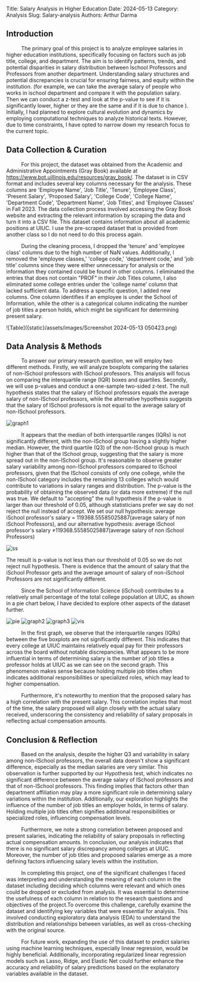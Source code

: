 Title: Salary Analysis in Higher Education
Date: 2024-05-13
Category: Analysis
Slug: Salary-analysis
Authors: Arthur Darma

## Introduction
<p style="text-indent: 40px;"> The primary goal of this project is to analyze employee salaries in higher education institutions, specifically focusing on factors such as job title, college, and department. The aim is to identify patterns, trends, and potential disparities in salary distribution between Ischool Professors and Professors from another department. Understanding salary structures and potential discrepancies is crucial for ensuring fairness, and equity within the institution. (for example, we can take the average salary of people who works in ischool department and compare it with the population salary. Then we can conduct a z-test and look at the p-value to see if it is significantly lower, higher or they are the same and if it is due to chance ). Initially, I had planned to explore cultural evolution and dynamics by employing computational techniques to analyze historical texts. However, due to time constraints, I have opted to narrow down my research focus to the current topic.</p>

## Data Collection & Curation

<p style="text-indent: 40px;">For this project, the dataset was obtained from the Academic and Administrative Appointments (Gray Book) available at <a href="https://www.bot.uillinois.edu/resources/gray_book/">https://www.bot.uillinois.edu/resources/gray_book/</a>.  The dataset is in CSV format and includes several key columns necessary for the analysis. These columns are 'Employee Name', 'Job Title', 'Tenure', 'Employee Class', 'Present Salary', 'Proposed Salary', 'College Code', 'College Name', 'Department Code', 'Department Name', 'Job Titles', and 'Employee Classes' in Fall 2023.
The data collection process involved accessing the Gray Book website and extracting the relevant information by scraping the data and turn it into a CSV file. This dataset contains information about all academic positions at UIUC. I use the pre-scraped dataset that is provided from another class so I do not need to do this process again.</p>

<p style="text-indent: 40px;">During the cleaning process, I dropped the 'tenure' and 'employee class' columns due to the high number of NaN values. Additionally, I removed the 'employee classes,' 'college code,' 'department code,' and 'job title' columns since they were either unnecessary for analysis or the information they contained could be found in other columns. I eliminated the entries that does not contain "PROF" in their Job Titles column, I also eliminated some college entries under the 'college name' column that lacked sufficient data. To address a specific question, I added new columns. One column identifies if an employee is under the School of Information, while the other is a categorical column indicating the number of job titles a person holds, which might be significant for determining present salary.</p>

![Table]({static}/assets/images/Screenshot 2024-05-13 050423.png)

## Data Analysis & Methods

<p style="text-indent: 40px;">To answer our primary research question, we will employ two different methods. Firstly, we will analyze boxplots comparing the salaries of non-ISchool professors with ISchool professors. This analysis will focus on comparing the interquartile range (IQR) boxes and quartiles. Secondly, we will use p-values and conduct a one-sample two-sided z-test. The null hypothesis states that the salary of ISchool professors equals the average salary of non-ISchool professors, while the alternative hypothesis suggests that the salary of ISchool professors is not equal to the average salary of non-ISchool professors.</p>

![graph1]({static}/assets/images/salarydist.png)

<p style="text-indent: 40px;">It appears that the median of both interquartile ranges (IQRs) is not significantly different, with the non-ISchool group having a slightly higher median. However, the third quartile (Q3) of the non-ISchool group is much higher than that of the ISchool group, suggesting that the salary is more spread out in the non-ISchool group. It's reasonable to observe greater salary variability among non-ISchool professors compared to ISchool professors, given that the ISchool consists of only one college, while the non-ISchool category includes the remaining 13 colleges which would contribute to variations in salary ranges and distribution.
The p-value is the probability of obtaining the observed data (or data more extreme) if the null was true. We default to "accepting" the null hypothesis if the p-value is larger than our threshold of 0.05, although statisticians prefer we say do not reject the null instead of accept. We set our null hypothesis: average iSchool professor's salary = 119368.55585025887(average salary of non iSchool Professors), and our alternative hypothesis: average iSchool professor's salary ≠119368.55585025887(average salary of non iSchool Professors)</p>

![ss]({static}/assets/images/ss.png)

<p>The result is p-value is not less than our threshold of 0.05 so we do not reject null hypothesis. There is evidence that the amount of salary that the iSchool Professor gets and the average amount of salary of non-iSchool Professors are not significantly different.</p>


<p style="text-indent: 40px;">Since the School of Information Science (iSchool) contributes to a relatively small percentage of the total college population at UIUC, as shown in a pie chart below, I have decided to explore other aspects of the dataset further.</p>

![pie]({static}/assets/images/piechart.png)
![graph2]({static}/assets/images/salarydist2.png)
![graph3]({static}/assets/images/salarydist3.png)
![vis]({static}/assets/images/visualization.png)

<p style="text-indent: 40px;"> In the first graph, we observe that the interquartile ranges (IQRs) between the five boxplots are not significantly different. This indicates that every college at UIUC maintains relatively equal pay for their professors across the board without notable discrepancies. What appears to be more influential in terms of determining salary is the number of job titles a professor holds at UIUC as we can see on the second graph. This phenomenon makes sense because holding multiple job titles often indicates additional responsibilities or specialized roles, which may lead to higher compensation.</p>

<p style="text-indent: 40px;">Furthermore, it's noteworthy to mention that the proposed salary has a high correlation with the present salary. This correlation implies that most of the time, the salary proposed will align closely with the actual salary received, underscoring the consistency and reliability of salary proposals in reflecting actual compensation amounts.</p>

## Conclusion & Reflection

<p style="text-indent: 40px;">Based on the analysis, despite the higher Q3 and variability in salary among non-ISchool professors, the overall data doesn't show a significant difference, especially as the median salaries are very similar. This observation is further supported by our Hypothesis test, which indicates no significant difference between the average salary of ISchool professors and that of non-ISchool professors. This finding implies that factors other than department affiliation may play a more significant role in determining salary variations within the institution. Additionally, our exploration highlights the influence of the number of job titles an employer holds, in terms of salary. Holding multiple job titles often signifies additional responsibilities or specialized roles, influencing compensation levels.
</p>
<p style="text-indent: 40px;">Furthermore, we note a strong correlation between proposed and present salaries, indicating the reliability of salary proposals in reflecting actual compensation amounts. In conclusion, our analysis indicates that there is no significant salary discrepancy among colleges at UIUC. Moreover, the number of job titles and proposed salaries emerge as a more defining factors influencing salary levels within the institution.</p>

<p style="text-indent: 40px;">In completing this project, one of the significant challenges I faced was interpreting and understanding the meaning of each column in the dataset including deciding which columns were relevant and which ones could be dropped or excluded from analysis. It was essential to determine the usefulness of each column in relation to the research questions and objectives of the project.To overcome this challenge, carefully examine the dataset and identifying key variables that were essential for analysis. This involved conducting exploratory data analysis (EDA) to understand the distribution and relationships between variables, as well as cross-checking with the original source.</p>

<p style="text-indent: 40px;"> For future work, expanding the use of this dataset to predict salaries using machine learning techniques, especially linear regression, would be highly beneficial. Additionally, incorporating regularized linear regression models such as Lasso, Ridge, and Elastic Net could further enhance the accuracy and reliability of salary predictions based on the explanatory variables available in the dataset.</p>